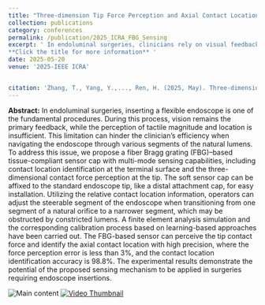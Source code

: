 ```yaml
---
title: "Three-dimension Tip Force Perception and Axial Contact Location Identification for Flexible Endoscopy using Tissue-compliant Soft Distal Attachment Cap Sensors"
collection: publications
category: conferences
permalink: /publication/2025_ICRA_FBG_Sensing
excerpt: ' In endoluminal surgeries, clinicians rely on visual feedback during endoscope insertion, but lack sufficient tactile perception, hindering efficiency. To address this, we propose a fiber Bragg grating (FBG)–based soft sensor cap that accurately detects contact location and 3D force, with experiments showing less than 3% force error and 98.8% location accuracy, demonstrating its surgical potential.
**Click the title for more information** '
date: 2025-05-20
venue: '2025-IEEE ICRA'


citation: 'Zhang, T., Yang, Y.,..., Ren, H. (2025, May). Three-dimension Tip Force Perception and Axial Contact Location Identification for Flexible Endoscopy using Tissue-compliant Soft Distal Attachment Cap Sensors. In 2025 IEEE International Conference on Robotics and Automation (ICRA). IEEE.'
---
```

**Abstract:**
 In endoluminal surgeries, inserting a flexible endoscope is one of the fundamental procedures. During this process, vision remains the primary feedback, while the perception of tactile magnitude and location is insufficient. This limitation can hinder the clinician’s efficiency when navigating the endoscope through various segments of the natural lumens. To address this issue, we propose a fiber Bragg grating (FBG)–based tissue-compliant sensor cap with multi-mode sensing capabilities, including contact location identification at the terminal surface and the three-dimensional contact force perception at the tip. The soft sensor cap can be affixed to the standard endoscope tip, like a distal attachment cap, for easy installation. Utilizing the relative contact location information, operators can adjust the steerable segment of the endoscope when transitioning from one segment of a natural orifice to a narrower segment, which may be obstructed by constricted lumens. A finite element analysis simulation and the corresponding calibration process based on learning-based approaches have been carried out. The FBG-based sensor can perceive the tip contact force and identify the axial contact location with high precision, where the force perception error is less than 3%, and the contact location identification accuracy is 98.8%. The experimental results demonstrate the potential of the proposed sensing mechanism to be applied in surgeries requiring endoscope insertions.

![Main content](https://zhangtttttt.github.io/Tao_Zhang.github.io/images/2025-ICRA.png "Main content")
[![Video Thumbnail](https://img.youtube.com/vi/Y_3D_NGXaD0/0.jpg)](https://youtu.be/Y_3D_NGXaD0)
